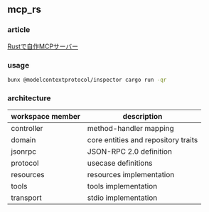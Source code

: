 ## mcp_rs
### article
[Rustで自作MCPサーバー](https://zenn.dev/taro137/articles/0b21b2b6757951)

### usage
```sh
bunx @modelcontextprotocol/inspector cargo run -qr
```

### architecture
| workspace member | description |
| - | - |
| controller | method-handler mapping |
| domain | core entities and repository traits |
| jsonrpc | JSON-RPC 2.0 definition |
| protocol | usecase definitions |
| resources | resources implementation |
| tools | tools implementation |
| transport | stdio implementation |

